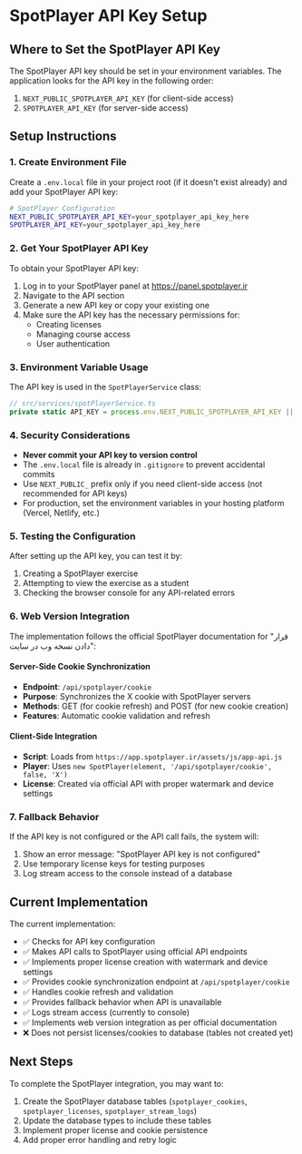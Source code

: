 # SpotPlayer API Key Setup

## Where to Set the SpotPlayer API Key

The SpotPlayer API key should be set in your environment variables. The application looks for the API key in the following order:

1. `NEXT_PUBLIC_SPOTPLAYER_API_KEY` (for client-side access)
2. `SPOTPLAYER_API_KEY` (for server-side access)

## Setup Instructions

### 1. Create Environment File

Create a `.env.local` file in your project root (if it doesn't exist already) and add your SpotPlayer API key:

```bash
# SpotPlayer Configuration
NEXT_PUBLIC_SPOTPLAYER_API_KEY=your_spotplayer_api_key_here
SPOTPLAYER_API_KEY=your_spotplayer_api_key_here
```

### 2. Get Your SpotPlayer API Key

To obtain your SpotPlayer API key:

1. Log in to your SpotPlayer panel at https://panel.spotplayer.ir
2. Navigate to the API section
3. Generate a new API key or copy your existing one
4. Make sure the API key has the necessary permissions for:
   - Creating licenses
   - Managing course access
   - User authentication

### 3. Environment Variable Usage

The API key is used in the `SpotPlayerService` class:

```typescript
// src/services/spotPlayerService.ts
private static API_KEY = process.env.NEXT_PUBLIC_SPOTPLAYER_API_KEY || process.env.SPOTPLAYER_API_KEY;
```

### 4. Security Considerations

- **Never commit your API key to version control**
- The `.env.local` file is already in `.gitignore` to prevent accidental commits
- Use `NEXT_PUBLIC_` prefix only if you need client-side access (not recommended for API keys)
- For production, set the environment variables in your hosting platform (Vercel, Netlify, etc.)

### 5. Testing the Configuration

After setting up the API key, you can test it by:

1. Creating a SpotPlayer exercise
2. Attempting to view the exercise as a student
3. Checking the browser console for any API-related errors

### 6. Web Version Integration

The implementation follows the official SpotPlayer documentation for "قرار دادن نسخه وب در سایت":

#### Server-Side Cookie Synchronization
- **Endpoint**: `/api/spotplayer/cookie`
- **Purpose**: Synchronizes the X cookie with SpotPlayer servers
- **Methods**: GET (for cookie refresh) and POST (for new cookie creation)
- **Features**: Automatic cookie validation and refresh

#### Client-Side Integration
- **Script**: Loads from `https://app.spotplayer.ir/assets/js/app-api.js`
- **Player**: Uses `new SpotPlayer(element, '/api/spotplayer/cookie', false, 'X')`
- **License**: Created via official API with proper watermark and device settings

### 7. Fallback Behavior

If the API key is not configured or the API call fails, the system will:

1. Show an error message: "SpotPlayer API key is not configured"
2. Use temporary license keys for testing purposes
3. Log stream access to the console instead of a database

## Current Implementation

The current implementation:

- ✅ Checks for API key configuration
- ✅ Makes API calls to SpotPlayer using official API endpoints
- ✅ Implements proper license creation with watermark and device settings
- ✅ Provides cookie synchronization endpoint at `/api/spotplayer/cookie`
- ✅ Handles cookie refresh and validation
- ✅ Provides fallback behavior when API is unavailable
- ✅ Logs stream access (currently to console)
- ✅ Implements web version integration as per official documentation
- ❌ Does not persist licenses/cookies to database (tables not created yet)

## Next Steps

To complete the SpotPlayer integration, you may want to:

1. Create the SpotPlayer database tables (`spotplayer_cookies`, `spotplayer_licenses`, `spotplayer_stream_logs`)
2. Update the database types to include these tables
3. Implement proper license and cookie persistence
4. Add proper error handling and retry logic 